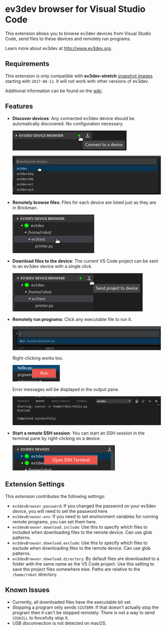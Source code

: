 # ev3dev browser for Visual Studio Code

This extension allows you to browse ev3dev devices from Visual Studio Code, send
files to these devices and remotely run programs.

Learn more about ev3dev at <http://www.ev3dev.org>.


## Requirements

This extension is only compatible with **ev3dev-stretch** [snapshot images] starting
with `2017-08-11`. It will not work with other versions of ev3dev.

Additional information can be found on the [wiki].

[snapshot images]: https://oss.jfrog.org/list/oss-snapshot-local/org/ev3dev/brickstrap/
[wiki]: https://github.com/ev3dev/vscode-ev3dev-browser/wiki


## Features

*   **Discover devices**: Any connected ev3dev device should be automatically discovered.
    No configuration necessary.

    ![Device connect button screenshot](.README/device-connect-button.png)

    ![Device quick-pick screenshot](.README/device-quick-pick.png)

*   **Remotely browse files**: Files for each device are listed just as they are in
    Brickman.

    ![File listing screenshot](.README/file-listing.png)

*   **Download files to the device**: The current VS Code project can be sent to an
    ev3dev device with a single click.

    ![Download button screenshot](.README/download-button.png)

*   **Remotely run programs**: Click any executable file to run it.

    ![Run quick-pick screenshot](.README/run-quick-pick.png)

    Right-clicking works too.

    ![Run context menu screenshot](.README/run-context-menu.png)

    Error messages will be displayed in the output pane.

    ![Output pane screenshot](.README/output-pane.png)

*   **Start a remote SSH session**: You can start an SSH session in the terminal pane
    by right-clicking on a device.

    ![Device context menu screenshot](.README/device-context-menu.png)


## Extension Settings

This extension contributes the following settings:

*   `ev3devBrowser.password`: If you changed the password on your ev3dev device,
     you will need to set the password here.
*   `ev3devBrowser.env`: If you need to set environment variables for running
    remote programs, you can set them here.
*   `ev3devBrowser.download.include`: Use this to specify which files to
    included when downloading files to the remote device. Can use glob patterns.
*   `ev3devBrowser.download.exclude`: Use this to specify which files to
    exclude when downloading files to the remote device. Can use glob patterns.
*   `ev3devBrowser.download.directory`: By default files are downloaded to
    a folder with the same name as the VS Code project. Use this setting to
    save the project files somewhere else. Paths are relative to the `/home/robot`
    directory.


## Known Issues

*   Currently, all downloaded files have the executable bit set.
*   Stopping a program only sends `SIGTERM`. If that doesn't actually stop the
    program then it can't be stopped remotely. There is not a way to send
    `SIGKILL` to forcefully stop it.
*   USB disconnection is not detected on macOS.

